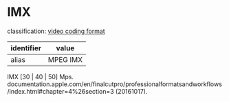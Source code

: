 # IMX
classification: [video coding format](video.md)

| identifier     | value
| -------------- | -----
| alias          | MPEG IMX


IMX [30 | 40 | 50] Mps.
documentation.apple.com/en/finalcutpro/professionalformatsandworkflows/index.html#chapter=4%26section=3
(20161017).